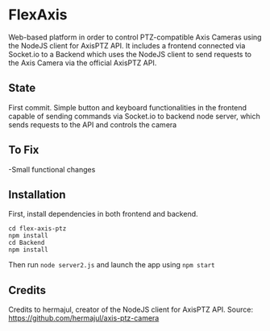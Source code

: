 # FlexAxis

Web-based platform in order to control PTZ-compatible Axis Cameras using the NodeJS client for AxisPTZ API. It includes a frontend connected via Socket.io to a Backend which uses the NodeJS client to send requests to the Axis Camera via the official AxisPTZ API.

## State

First commit. Simple button and keyboard functionalities in the frontend capable of sending commands via Socket.io to backend node server, which sends requests to the API and controls the camera

## To Fix

-Small functional changes

## Installation

First, install dependencies in both frontend and backend.

```
cd flex-axis-ptz
npm install
cd Backend
npm install
```
Then run
```node server2.js```
and launch the app using
```npm start```

## Credits

Credits to hermajul, creator of the NodeJS client for AxisPTZ API.
Source: https://github.com/hermajul/axis-ptz-camera

